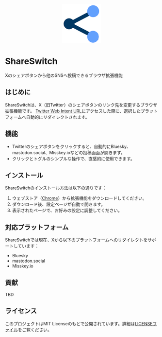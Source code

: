 <p align="center">
  <img src="src/images/share-switch-128.png" alt="ShareSwitch logo" />
</p>


# ShareSwitch

Xのシェアボタンから他のSNSへ投稿できるブラウザ拡張機能

## はじめに

ShareSwitchは、X（旧Twitter）のシェアボタンのリンク先を変更するブラウザ拡張機能です。
[Twitter Web Intent URL](https://developer.twitter.com/en/docs/twitter-for-websites/tweet-button/guides/web-intent)にアクセスした際に、選択したプラットフォームへ自動的にリダイレクトされます。

## 機能

- Twitterのシェアボタンをクリックすると、自動的にBluesky、mastodon.social、Misskey.ioなどの投稿画面が開きます。
- クリックとトグルのシンプルな操作で、直感的に使用できます。

## インストール

ShareSwitchのインストール方法は以下の通りです：

1. ウェブストア（[Chrome](https://chromewebstore.google.com/detail/shareswitch/llfcobjpmnnnccbofmkhlfdbefmceloi?hl=ja)）から拡張機能をダウンロードしてください。
2. ダウンロード後、設定ページが自動で開きます。
3. 表示されたページで、お好みの設定に調整してください。

## 対応プラットフォーム

ShareSwitchでは現在、Xから以下のプラットフォームへのリダイレクトをサポートしています：

- Bluesky
- mastodon.social
- Misskey.io

## 貢献

TBD

## ライセンス

このプロジェクトはMIT Licenseのもとで公開されています。詳細は[LICENSEファイル](/LICENSE)をご覧ください。
